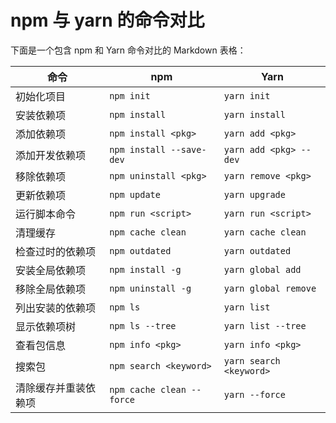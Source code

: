 # npm 与 yarn 的命令对比

下面是一个包含 npm 和 Yarn 命令对比的 Markdown 表格：

| 命令                 | npm                       | Yarn                    |
| -------------------- | ------------------------- | ----------------------- |
| 初始化项目           | `npm init`                | `yarn init`             |
| 安装依赖项           | `npm install`             | `yarn install`          |
| 添加依赖项           | `npm install <pkg>`       | `yarn add <pkg>`        |
| 添加开发依赖项       | `npm install --save-dev`  | `yarn add <pkg> --dev`  |
| 移除依赖项           | `npm uninstall <pkg>`     | `yarn remove <pkg>`     |
| 更新依赖项           | `npm update`              | `yarn upgrade`          |
| 运行脚本命令         | `npm run <script>`        | `yarn run <script>`     |
| 清理缓存             | `npm cache clean`         | `yarn cache clean`      |
| 检查过时的依赖项     | `npm outdated`            | `yarn outdated`         |
| 安装全局依赖项       | `npm install -g`          | `yarn global add`       |
| 移除全局依赖项       | `npm uninstall -g`        | `yarn global remove`    |
| 列出安装的依赖项     | `npm ls`                  | `yarn list`             |
| 显示依赖项树         | `npm ls --tree`           | `yarn list --tree`      |
| 查看包信息           | `npm info <pkg>`          | `yarn info <pkg>`       |
| 搜索包               | `npm search <keyword>`    | `yarn search <keyword>` |
| 清除缓存并重装依赖项 | `npm cache clean --force` | `yarn --force`          |
